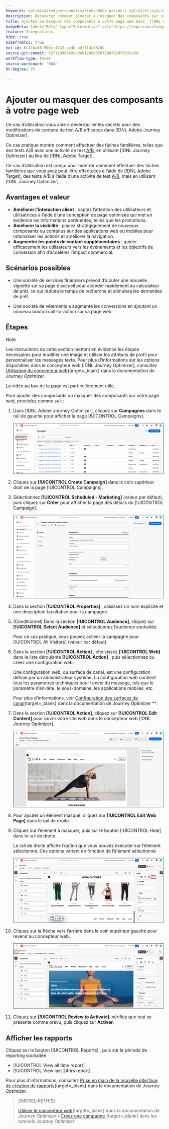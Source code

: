 ```yaml
---
keywords: optimisation;personnalisation;adobe parcours optimizer;ajo;cas d’utilisation;scénarios;ajouter du contenu;masquer du contenu;ajouter des composants;masquer des composants
description: Découvrez comment ajouter ou masquer des composants sur votre page web à l’aide de  [!DNL Adobe Journey Optimizer].
title: Ajoutez ou masquez des composants à votre page web dans  [!DNL Adobe Journey Optimizer]
badgeBeta: label="Bêta" type="Informative" url="https://experienceleague.adobe.com/docs/target/using/introduction/intro.html#beta newtab=true?lang=fr" tooltip="Quelles sont les fonctionnalités bêta dans  [!DNL Adobe Target] ?"
feature: Integrations
hide: true
hidefromtoc: true
exl-id: 8c4fba88-908e-4742-ac4b-bdf7f4c882db
source-git-commit: 52f11998149cddeb4245a0f07280562d79332a04
workflow-type: tm+mt
source-wordcount: '584'
ht-degree: 2%

---
```


# Ajouter ou masquer des composants à votre page web

Ce cas d’utilisation vous aide à déverrouiller les secrets pour des modifications de contenu de test A/B efficaces dans [!DNL Adobe Journey Optimizer].

Ce cas pratique montre comment effectuer des tâches familières, telles que des tests A/B avec une activité de test [A/B](/help/main/c-activities/t-test-ab/test-ab.md), en utilisant [!DNL Journey Optimizer] au lieu de [!DNL Adobe Target].

Ce cas d’utilisation est conçu pour montrer comment effectuer des tâches familières que vous avez peut-être effectuées à l’aide de [!DNL Adobe Target], des tests A/B à l’aide d’une activité de test [A/B](/help/main/c-activities/t-test-ab/test-ab.md), mais en utilisant [!DNL Journey Optimizer].

## Avantages et valeur

* **Améliorer l’interaction client** : captez l’attention des utilisateurs et utilisatrices à l’aide d’une conception de page optimisée qui met en évidence les informations pertinentes, telles que les promotions.
* **Améliorer la visibilité** : placez stratégiquement de nouveaux composants ou contenus sur des applications web ou mobiles pour rationaliser les actions et améliorer la navigation.
* **Augmenter les points de contact supplémentaires** : guider efficacement les utilisateurs vers les événements et les objectifs de conversion afin d’accélérer l’impact commercial.

## Scénarios possibles

* Une société de services financiers prévoit d’ajouter une nouvelle vignette sur sa page d’accueil pour accéder rapidement au calculateur de prêt, ce qui réduira le temps de recherche et stimulera les demandes de prêt.

* Une société de vêtements a augmenté les conversions en ajoutant un nouveau bouton call-to-action sur sa page web.

## Étapes

>[!NOTE]
>
>Les instructions de cette section mettent en évidence les étapes nécessaires pour modifier une image et utiliser les attributs de profil pour personnaliser les messages texte. Pour plus d’informations sur les options disponibles dans le concepteur web [!DNL Journey Optimizer], consultez [Utilisation du concepteur web](https://experienceleague.adobe.com/en/docs/journey-optimizer/using/channels/web/author-web-pages/web-visual-editor){target=_blank} dans la documentation de *Journey Optimizer*.
>
>La vidéo au bas de la page est particulièrement utile.

Pour ajouter des composants ou masquer des composants sur votre page web, procédez comme suit :

1. Dans [!DNL Adobe Journey Optimizer], cliquez sur **Campagnes** dans le rail de gauche pour afficher la page [!UICONTROL Campaigns].

   ![Page de destination Adobe Journey Optimizer avec l’onglet Campagnes en surbrillance.](/help/main/c-integrating-target-with-mac/ajo/assets/ajo-landing-page.png)

1. Cliquez sur **[!UICONTROL Create Campaign]** dans le coin supérieur droit de la page [!UICONTROL Campaigns].

1. Sélectionnez **[!UICONTROL Scheduled - Marketing]** (valeur par défaut), puis cliquez sur **Créer** pour afficher la page des détails du [!UICONTROL Campaign].

   ![Page de détails de la campagne dans Adobe Journey Optimizer](/help/main/c-integrating-target-with-mac/ajo/assets/campaign-details.png)

1. Dans la section **[!UICONTROL Properties]** , saisissez un nom explicite et une description facultative pour la campagne.

1. (Conditionnel) Dans la section **[!UICONTROL Audience]**, cliquez sur **[!UICONTROL Select Audience]** et sélectionnez l’audience souhaitée.

   Pour ce cas pratique, vous pouvez activer la campagne pour [!UICONTROL All Visitors] (valeur par défaut).

1. Dans la section **[!UICONTROL Action]** , choisissez **[!UICONTROL Web]** dans la liste déroulante **[!UICONTROL Action]** , puis sélectionnez ou créez une configuration web.

   Une configuration web, ou surface de canal, est une configuration définie par un administrateur système. La configuration web contient tous les paramètres techniques pour l’envoi du message, tels que le paramètre d’en-tête, le sous-domaine, les applications mobiles, etc.

   Pour plus d’informations, voir [Configuration des surfaces de canal](https://experienceleague.adobe.com/en/docs/journey-optimizer/using/configuration/channel-surfaces#set-up-channel-surfaces){target=_blank} dans la documentation de Journey Optimizer **.

1. Dans la section **[!UICONTROL Action]**, cliquez sur **[!UICONTROL Edit Content]** pour ouvrir votre site web dans le concepteur web [!DNL Journey Optimizer].

   ![Page de destination du yoga sur le site web de LUMA](/help/main/c-integrating-target-with-mac/ajo/assets/luma-yoga-landing.png)

1. Pour ajouter un élément masqué, cliquez sur **[!UICONTROL Edit Web Page]** dans le rail de droite.

1. Cliquez sur l’élément à masquer, puis sur le bouton [!UICONTROL Hide] dans le rail de droite.

   Le rail de droite affiche l’option que vous pouvez exécuter sur l’élément sélectionné. Ces options varient en fonction de l’élément sélectionné.

   ![bouton Masquer l’élément](/help/main/c-integrating-target-with-mac/ajo/assets/hide-element.png)

1. Cliquez sur la flèche vers l’arrière dans le coin supérieur gauche pour revenir au concepteur web.

   ![Flèche arrière](/help/main/c-integrating-target-with-mac/ajo/assets/back-arrow.png)

1. Cliquez sur **[!UICONTROL Review to Activate]**, vérifiez que tout se présente comme prévu, puis cliquez sur **Activer**.

## Afficher les rapports

Cliquez sur le bouton [!UICONTROL Reports] , puis sur la période de reporting souhaitée :

* [!UICONTROL View all time report]
* [!UICONTROL View last 24hrs report]

Pour plus d’informations, consultez [Prise en main de la nouvelle interface de création de rapports](https://experienceleague.adobe.com/en/docs/journey-optimizer/using/channel-report/report-gs-cja){target=_blank} dans la documentation de *Journey Optimizer*.

>[!MORELIKETHIS]
>
>[Utiliser le concepteur web](https://experienceleague.adobe.com/en/docs/journey-optimizer/using/channels/web/author-web-pages/web-visual-editor){target=_blank} dans la documentation de *Journey Optimizer*
>&#x200B;>[Créez une campagne ](https://experienceleague.adobe.com/en/docs/journey-optimizer-learn/tutorials/create-campaigns/create-a-campaign){target=_blank} dans les *tutoriels Journey Optimizer*
